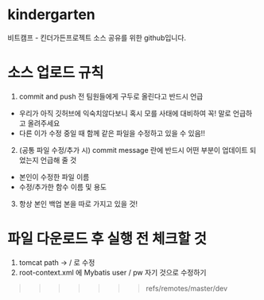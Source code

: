 # kindergarten
비트캠프 - 킨더가든프로젝트 소스 공유를 위한 github입니다.

# 소스 업로드 규칙
1. commit and push 전 팀원들에게 구두로 올린다고 반드시 언급
  - 우리가 아직 깃허브에 익숙치않다보니 혹시 모를 사태에 대비하여 꼭! 말로 언급하고 올려주세요
  - 다른 이가 수정 중일 때 함께 같은 파일을 수정하고 있을 수 있음!! 

2. (공통 파일 수정/추가 시) commit message 란에 반드시 어떤 부분이 업데이트 되었는지 언급해 줄 것
  - 본인이 수정한 파일 이름
  - 수정/추가한 함수 이름 및 용도

3. 항상 본인 백업 본을 따로 가지고 있을 것!

# 파일 다운로드 후 실행 전 체크할 것
1. tomcat path -> / 로 수정
2. root-context.xml 에  Mybatis user / pw 자기 것으로 수정하기
>>>>>>> refs/remotes/master/dev
